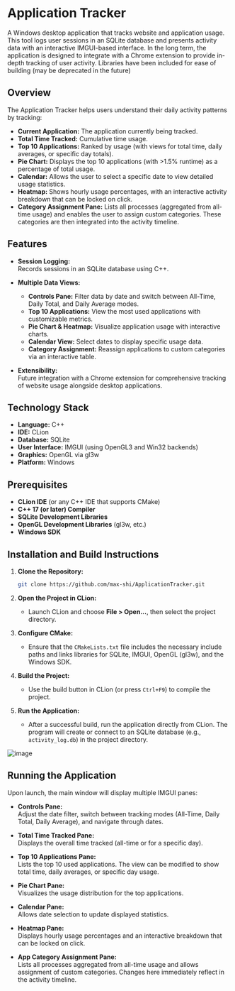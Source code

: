 # Application Tracker

A Windows desktop application that tracks website and application usage. This tool logs user sessions in an SQLite database and presents activity data with an interactive IMGUI-based interface. In the long term, the application is designed to integrate with a Chrome extension to provide in-depth tracking of user activity.
Libraries have been included for ease of building (may be deprecated in the future)

## Overview

The Application Tracker helps users understand their daily activity patterns by tracking:
- **Current Application:** The application currently being tracked.
- **Total Time Tracked:** Cumulative time usage.
- **Top 10 Applications:** Ranked by usage (with views for total time, daily averages, or specific day totals).
- **Pie Chart:** Displays the top 10 applications (with >1.5% runtime) as a percentage of total usage.
- **Calendar:** Allows the user to select a specific date to view detailed usage statistics.
- **Heatmap:** Shows hourly usage percentages, with an interactive activity breakdown that can be locked on click.
- **Category Assignment Pane:** Lists all processes (aggregated from all-time usage) and enables the user to assign custom categories. These categories are then integrated into the activity timeline.

## Features

- **Session Logging:**  
  Records sessions in an SQLite database using C++.

- **Multiple Data Views:**  
  - **Controls Pane:** Filter data by date and switch between All-Time, Daily Total, and Daily Average modes.
  - **Top 10 Applications:** View the most used applications with customizable metrics.
  - **Pie Chart & Heatmap:** Visualize application usage with interactive charts.
  - **Calendar View:** Select dates to display specific usage data.
  - **Category Assignment:** Reassign applications to custom categories via an interactive table.

- **Extensibility:**  
  Future integration with a Chrome extension for comprehensive tracking of website usage alongside desktop applications.

## Technology Stack

- **Language:** C++  
- **IDE:** CLion  
- **Database:** SQLite  
- **User Interface:** IMGUI (using OpenGL3 and Win32 backends)  
- **Graphics:** OpenGL via gl3w  
- **Platform:** Windows

## Prerequisites

- **CLion IDE** (or any C++ IDE that supports CMake)
- **C++ 17 (or later) Compiler**
- **SQLite Development Libraries**
- **OpenGL Development Libraries** (gl3w, etc.)
- **Windows SDK**

## Installation and Build Instructions

1. **Clone the Repository:**

    ```bash
    git clone https://github.com/max-shi/ApplicationTracker.git
    ```

2. **Open the Project in CLion:**
   - Launch CLion and choose **File > Open...**, then select the project directory.

3. **Configure CMake:**
   - Ensure that the `CMakeLists.txt` file includes the necessary include paths and links libraries for SQLite, IMGUI, OpenGL (gl3w), and the Windows SDK.

4. **Build the Project:**
   - Use the build button in CLion (or press `Ctrl+F9`) to compile the project.

5. **Run the Application:**
   - After a successful build, run the application directly from CLion. The program will create or connect to an SQLite database (e.g., `activity_log.db`) in the project directory.

![image](https://github.com/user-attachments/assets/2771d370-77b0-42cb-a6d8-526668dd971a)


## Running the Application

Upon launch, the main window will display multiple IMGUI panes:

- **Controls Pane:**  
  Adjust the date filter, switch between tracking modes (All-Time, Daily Total, Daily Average), and navigate through dates.

- **Total Time Tracked Pane:**  
  Displays the overall time tracked (all-time or for a specific day).

- **Top 10 Applications Pane:**  
  Lists the top 10 used applications. The view can be modified to show total time, daily averages, or specific day usage.

- **Pie Chart Pane:**  
  Visualizes the usage distribution for the top applications.

- **Calendar Pane:**  
  Allows date selection to update displayed statistics.

- **Heatmap Pane:**  
  Displays hourly usage percentages and an interactive breakdown that can be locked on click.

- **App Category Assignment Pane:**  
  Lists all processes aggregated from all-time usage and allows assignment of custom categories. Changes here immediately reflect in the activity timeline.
